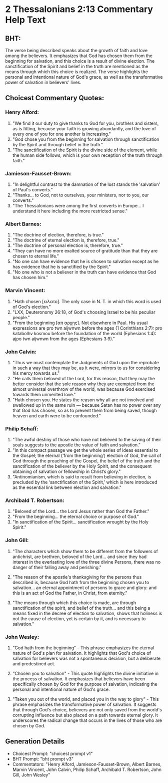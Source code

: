 # 2 Thessalonians 2:13 Commentary Help Text

## BHT:
The verse being described speaks about the growth of faith and love among the believers. It emphasizes that God has chosen them from the beginning for salvation, and this choice is a result of divine election. The sanctification of the Spirit and belief in the truth are mentioned as the means through which this choice is realized. The verse highlights the personal and intentional nature of God's grace, as well as the transformative power of salvation in believers' lives.

## Choicest Commentary Quotes:
### Henry Alford:
1. "We find it our duty to give thanks to God for you, brothers and sisters, as is fitting, because your faith is growing abundantly, and the love of every one of you for one another is increasing." 
2. "God chose you from the beginning for salvation through sanctification by the Spirit and through belief in the truth."
3. "The sanctification of the Spirit is the divine side of the element, while the human side follows, which is your own reception of the truth through faith."

### Jamieson-Fausset-Brown:
1. "In delightful contrast to the damnation of the lost stands the 'salvation' of Paul's converts."
2. "Thanks... to God, not to ourselves, your ministers, nor to you, our converts."
3. "The Thessalonians were among the first converts in Europe... I understand it here including the more restricted sense."

### Albert Barnes:
1. "The doctrine of election, therefore, is true."
2. "The doctrine of eternal election is, therefore, true."
3. "The doctrine of personal election is, therefore, true."
4. "They can have no more exalted source of gratitude than that they are chosen to eternal life."
5. "No one can have evidence that he is chosen to salvation except as he has evidence that he is sanctified by the Spirit."
6. "No one who is not a believer in the truth can have evidence that God has chosen him."

### Marvin Vincent:
1. "Hath chosen [ειλατο]. The only case in N. T. in which this word is used of God's election."
2. "LXX, Deuteronomy 26:18, of God's choosing Israel to be his peculiar people."
3. "From the beginning [απ αρχης]. Not elsewhere in Paul. His usual expressions are pro twn aijwnwn before the ages (1 Corinthians 2:7): pro katabolhv kosmou before the foundation of the world (Ephesians 1:4): ajpo twn aijwnwn from the ages (Ephesians 3:9)."

### John Calvin:
1. "Thus we must contemplate the Judgments of God upon the reprobate in such a way that they may be, as it were, mirrors to us for considering his mercy towards us."
2. "He calls them beloved of the Lord, for this reason, that they may the better consider that the sole reason why they are exempted from the almost universal overthrow of the world, was because God exercised towards them unmerited love."
3. "Hath chosen you. He states the reason why all are not involved and swallowed up in the same ruin — because Satan has no power over any that God has chosen, so as to prevent them from being saved, though heaven and earth were to be confounded."

### Philip Schaff:
1. "The awful destiny of those who have not believed to the saving of their souls suggests to the apostle the value of faith and salvation." 
2. "In this compact passage we get the whole series of ideas essential to the Gospel; the eternal (‘from the beginning’) election of God, the call of God through the preaching of the Gospel, the belief of the truth and the sanctification of the believer by the Holy Spirit, and the consequent obtaining of salvation or fellowship in Christ’s glory."
3. "Antinomianism, which is said to result from believing in election, is precluded by the ‘sanctification of the Spirit,’ which is here introduced as the essential link between election and salvation."

### Archibald T. Robertson:
1. "Beloved of the Lord... the Lord Jesus rather than God the Father." 
2. "From the beginning... the eternal choice or purpose of God." 
3. "In sanctification of the Spirit... sanctification wrought by the Holy Spirit."

### John Gill:
1. "The characters which show them to be different from the followers of antichrist, are brethren, beloved of the Lord... and since they had interest in the everlasting love of the three divine Persons, there was no danger of their falling away and perishing."

2. "The reason of the apostle's thanksgiving for the persons thus described is, because God hath from the beginning chosen you to salvation... an eternal appointment of persons to grace and glory: and this is an act of God the Father, in Christ, from eternity."

3. "The means through which this choice is made, are through sanctification of the spirit, and belief of the truth... and this being a means fixed in the decree of election to salvation, shows that holiness is not the cause of election, yet is certain by it, and is necessary to salvation."

### John Wesley:
1. "God hath from the beginning" - This phrase emphasizes the eternal nature of God's plan for salvation. It highlights that God's choice of salvation for believers was not a spontaneous decision, but a deliberate and predestined act.

2. "Chosen you to salvation" - This quote highlights the divine initiative in the process of salvation. It emphasizes that believers have been specifically chosen by God for the purpose of salvation, indicating the personal and intentional nature of God's grace.

3. "Taken you out of the world, and placed you in the way to glory" - This phrase emphasizes the transformative power of salvation. It suggests that through God's choice, believers are not only saved from the world's corrupting influence but also placed on a path towards eternal glory. It underscores the radical change that occurs in the lives of those who are chosen by God.


## Generation Details
- Choicest Prompt: "choicest prompt v1"
- BHT Prompt: "bht prompt v3"
- Commentators: "Henry Alford, Jamieson-Fausset-Brown, Albert Barnes, Marvin Vincent, John Calvin, Philip Schaff, Archibald T. Robertson, John Gill, John Wesley"

